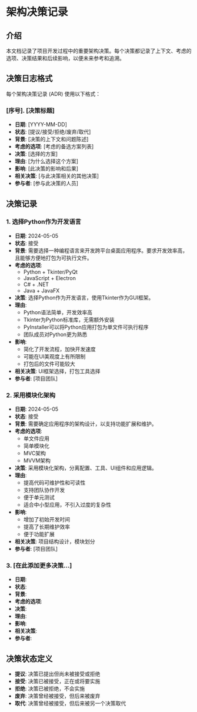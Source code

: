 # 架构决策记录

## 介绍

本文档记录了项目开发过程中的重要架构决策。每个决策都记录了上下文、考虑的选项、决策结果和后续影响，以便未来参考和追溯。

## 决策日志格式

每个架构决策记录 (ADR) 使用以下格式：

### [序号]. [决策标题]

- **日期**: [YYYY-MM-DD]
- **状态**: [提议/接受/拒绝/废弃/取代]
- **背景**: [决策的上下文和问题陈述]
- **考虑的选项**: [考虑的备选方案列表]
- **决策**: [选择的方案]
- **理由**: [为什么选择这个方案]
- **影响**: [此决策的影响和后果]
- **相关决策**: [与此决策相关的其他决策]
- **参与者**: [参与此决策的人员]

## 决策记录

### 1. 选择Python作为开发语言

- **日期**: 2024-05-05
- **状态**: 接受
- **背景**: 需要选择一种编程语言来开发跨平台桌面应用程序。要求开发效率高，且能够方便地打包为可执行文件。
- **考虑的选项**: 
  - Python + Tkinter/PyQt
  - JavaScript + Electron
  - C# + .NET
  - Java + JavaFX
- **决策**: 选择Python作为开发语言，使用Tkinter作为GUI框架。
- **理由**: 
  - Python语法简单，开发效率高
  - Tkinter为Python标准库，无需额外安装
  - PyInstaller可以将Python应用打包为单文件可执行程序
  - 团队成员对Python更为熟悉
- **影响**: 
  - 简化了开发流程，加快开发速度
  - 可能在UI美观度上有所限制
  - 打包后的文件可能较大
- **相关决策**: UI框架选择，打包工具选择
- **参与者**: [项目团队]

### 2. 采用模块化架构

- **日期**: 2024-05-05
- **状态**: 接受
- **背景**: 需要确定应用程序的架构设计，以支持功能扩展和维护。
- **考虑的选项**: 
  - 单文件应用
  - 简单模块化
  - MVC架构
  - MVVM架构
- **决策**: 采用模块化架构，分离配置、工具、UI组件和应用逻辑。
- **理由**: 
  - 提高代码可维护性和可读性
  - 支持团队协作开发
  - 便于单元测试
  - 适合中小型应用，不引入过度的复杂性
- **影响**: 
  - 增加了初始开发时间
  - 提高了长期维护效率
  - 便于功能扩展
- **相关决策**: 项目结构设计，模块划分
- **参与者**: [项目团队]

### 3. [在此添加更多决策...]

- **日期**: 
- **状态**: 
- **背景**: 
- **考虑的选项**: 
- **决策**: 
- **理由**: 
- **影响**: 
- **相关决策**: 
- **参与者**: 

## 决策状态定义

- **提议**: 决策已提出但尚未被接受或拒绝
- **接受**: 决策已被接受，正在或将要实施
- **拒绝**: 决策已被拒绝，不会实施
- **废弃**: 决策曾经被接受，但后来被废弃
- **取代**: 决策曾经被接受，但后来被另一个决策取代 
 
 